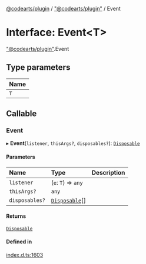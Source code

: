 [@codearts/plugin](../README.md) / ["@codearts/plugin"](../modules/_codearts_plugin_.md) / Event

# Interface: Event<T\>

["@codearts/plugin"](../modules/_codearts_plugin_.md).Event

## Type parameters

| Name |
| :------ |
| `T` |

## Callable

### Event

▸ **Event**(`listener`, `thisArgs?`, `disposables?`): [`Disposable`](../classes/codearts_plugin_.Disposable.md)

#### Parameters

| Name | Type | Description |
| :------ | :------ | :------ |
| `listener` | (`e`: `T`) => `any` |  |
| `thisArgs?` | `any` |  |
| `disposables?` | [`Disposable`](../classes/codearts_plugin_.Disposable.md)[] |  |

#### Returns

[`Disposable`](../classes/codearts_plugin_.Disposable.md)

#### Defined in

[index.d.ts:1603](https://github.com/huaweicloud/cloudide-plugin-api/blob/84e382d/index.d.ts#L1603)
